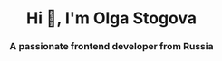 <h1 align="center">Hi 👋, I'm Olga Stogova</h1>
<h3 align="center">A passionate frontend developer from Russia</h3>
